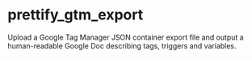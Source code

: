 # prettify_gtm_export
Upload a Google Tag Manager JSON container export file and output a human-readable Google Doc describing tags, triggers and variables.
